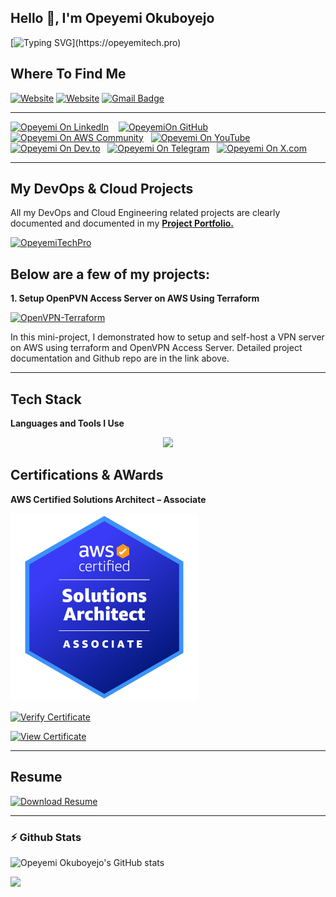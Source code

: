 



<h2>Hello 👋, I'm Opeyemi Okuboyejo</h2>
  


[![Typing SVG](https://readme-typing-svg.demolab.com?font=Comic+Neue&size=30&duration=2000&pause=500&color=F70303&width=435&lines=A+DevOps+Engineer...;A+Cloud+Engineer...;A+Certified+Solutions+Architect...;A+Systems+Administrator...;An+IT+support+Engineer...)](https://opeyemitech.pro)


## Where To Find Me
[![Website](https://img.shields.io/badge/Opeyemi's-Profile-0A66C2?labelColor=yellow&style=flat&logo=aws&logoColor=white)](https://opeyemitech.pro) [![Website](https://img.shields.io/badge/Opeyemi's-Project_Portfolio-purple?labelColor=yellow&style=flat&logoColor=white)](https://opeyemitech.pro/my-projects) [![Gmail Badge](https://img.shields.io/badge/Opeyemi's-Email-c14438?style=flat&logo=gmail&logoColor=white&link=mailto:okuboyejoopeyemi01@gmail.com)](mailto:okuboyejoopeyemi01@gmail.com) 
    
---
    
[![Opeyemi On LinkedIn](https://img.shields.io/badge/Opeyemi-On_LinkedIn-0077B5?labelColor=black&style=flat&logo=linkedin&logoColor=white)](https://www.linkedin.com/in/opeyemi-okuboyejo/)  &nbsp;&nbsp; [![OpeyemiOn GitHub](https://img.shields.io/badge/Opeyemi-On_GitHub-181717?labelColor=grey&style=flat&logo=github&logoColor=white)](https://github.com/opeyemitechpro)  &nbsp;&nbsp;[![Opeyemi On AWS Community](https://img.shields.io/badge/Opeyemi-On_AWS_Community-232F3E?style=flat&logo=amazonwebservices&logoColor=white)](https://community.aws/@opeyemitechpro)  &nbsp;&nbsp;[![Opeyemi On YouTube](https://img.shields.io/badge/OpeyemiTechPro-On_YouTube-FF0000?style=flat&logo=youtube&logoColor=white)](https://www.youtube.com/@opeyemitechpro)  &nbsp;&nbsp;[![Opeyemi On Dev.to](https://img.shields.io/badge/OpeyemiTechPro-On_Dev.to-0A0A0A?style=flat&logo=dev.to&logoColor=white)](https://dev.to/opeyemitechpro)  &nbsp;&nbsp;[![Opeyemi On Telegram](https://img.shields.io/badge/OpeyemiTechPro-On_Telegram-26A5E4?style=flat&logo=telegram&logoColor=white)](https://t.me/opeyemitechpro_cloud/1)   &nbsp;&nbsp;[![Opeyemi On X.com](https://img.shields.io/badge/Opeyemi-On_X-blue?style=flat&logo=x&logoColor=white)](https://x.com/opeyemitechpro) 
    
---


## My DevOps & Cloud Projects

All my DevOps and Cloud Engineering related projects are clearly documented and documented in my [**Project Portfolio.**](https://opeyemitech.pro/my-projects)

[![OpeyemiTechPro](https://img.shields.io/badge/Opeyemi's-Project_Portfolio-purple?labelColor=yellow&style=flat&logoColor=white)](https://opeyemitech.pro/my-projects)


Below are a few of my projects:
---

**1. Setup OpenPVN Access Server on AWS Using Terraform**

[![OpenVPN-Terraform](https://img.shields.io/badge/Click_To-View_Project_Details-brightgreen)](https://opeyemitech.pro/my-projects/terraform_projects/openvpn_access_server/)

In this mini-project, I demonstrated how to setup and self-host a VPN server on AWS using terraform and OpenVPN Access Server. Detailed project documentation and Github repo are in the link above.

---

## Tech Stack

**Languages and Tools I Use**
    
<p align="center">
  <a href="https://skillicons.dev">
    <img src="https://skillicons.dev/icons?i=git,aws,ansible,bash,docker,github,githubactions,grafana,jenkins,kubernetes,linux,md,mysql,nginx,powershell,prometheus,py,redhat,redis,terraform,vscode,windows,vim&perline=7" />
</a>
</p>

        
## Certifications & AWards


**AWS Certified Solutions Architect – Associate**
        

<!-- ![AWS Certified Solutions Architect – Associate](./docs/assets/images/AWS-SAA-Logo.png "AWS Certified Solutions Architect – Associate") -->

<img src="https://raw.githubusercontent.com/opeyemitechpro/opeyemitechpro.github.io/main/docs/assets/images/AWS-SAA-Logo.png?raw=true" alt="AWS Certified Solutions Architect – Associate" title="AWS Certified Solutions Architect – Associate" width="300" height="300" />


          



[![Verify Certificate](https://img.shields.io/badge/Verify-Certificate-blue?style=flat)](https://cp.certmetrics.com/amazon/en/public/verify/credential/SGFCPQRK414QQPSV)

[![View Certificate](https://img.shields.io/badge/View-Certificate-blue?style=flat)](https://www.credly.com/badges/040a34fb-e1f1-47d3-bb9c-985cabde6990/linked_in?t=rv288y)

---

## Resume


[![Download Resume](https://img.shields.io/badge/Download-My_Resume-blue?style=flat)](https://docs.google.com/document/d/1NwoCfcx8Sm8jcpWjWo3TE26Kqm_gEsXriL8ZI70BPsM/edit?usp=sharing)


---

### :zap: Github Stats

![Opeyemi Okuboyejo's GitHub stats](https://github-readme-stats.vercel.app/api?username=opeyemitechpro&show_icons=true&show=reviews,discussions_started,discussions_answered,prs_merged,prs_merged_percentage&theme=merko&include_all_commits=true&show_owner=true)


<!-- 
![YouTube Channel Views](https://img.shields.io/youtube/channel/views/UCaD6f_WgaHbBY_7-YPrJMlA?style=flat&logo=youtube&label=OpeyemiTechPro%20On%20YouTube&labelColor=blue&color=red)



<div style="text-align: center;">
[![](https://visitcount.itsvg.in/api?id=opeyemitechpro&label=Profile%20Views&color=1&icon=0&pretty=false)](https://opeyemitech.pro)
</div> -->

[![](https://visitcount.itsvg.in/api?id=opeyemitechpro&icon=0&color=0)](https://visitcount.itsvg.in)









<!-- version 1.0 is below this line -->

<!-- ![](https://media.licdn.com/dms/image/D5616AQHX5zdQDr1Nbw/profile-displaybackgroundimage-shrink_350_1400/0/1686151153700?e=1697068800&v=beta&t=AQ94fdzl8IIzI32CqpIzF7F9c-s9ALFeCFOEnDqKX08)

# Opeyemi Okuboyejo

[![Linkedin Badge](https://img.shields.io/badge/-Opeyemi_On_LinkedIn-blue?style=flat-square&logo=Linkedin&logoColor=white&link=https://www.linkedin.com/in/opeyemi-okuboyejo/)](https://www.linkedin.com/in/opeyemi-okuboyejo/)
[![Gmail Badge](https://img.shields.io/badge/-okuboyejoopeyemi01@gmail.com-c14438?style=flat-square&logo=Gmail&logoColor=white&link=mailto:okuboyejoopeyemi01@gmail.com)](mailto:okuboyejoopeyemi01@gmail.com) 
[![Portfolio Badge](https://img.shields.io/badge/-Opeyemi's_Portfolio-blue?style=flat-square&logo=folder&logoColor=white&link=https://opeyemitechpro.github.io)](https://opeyemitechpro.github.io)
[![Portfolio Badge](https://img.shields.io/badge/-Opeyemi's_Projects-blue?style=flat-square&logo=folder&logoColor=white&link=https://opeyemitechpro.github.io/my-projects)](https://opeyemitechpro.github.io/my-projects)

![Followers](https://img.shields.io/github/followers/opeyemitechpro)
![Maintenance](https://img.shields.io/badge/maintained-yes-green.svg)
[![Website shields.io](https://img.shields.io/badge/website-up-yellow)](http://opeyemitechpro.github.io/)
[![Ask Me Anything !](https://img.shields.io/badge/ask%20me-linkedin-1abc9c.svg)](https://www.linkedin.com/in/opeyemi-okuboyejo/)
[![License](http://img.shields.io/:license-mit-blue.svg?style=flat-square)](http://badges.mit-license.org)


- 🎯 My Portfolio website: [Portfolio](https://opeyemitechpro.github.io/)
- 📬 I'm reachable on LinkedIn: [Reach Opeyemi On LinkedIn][linkedin]

 
I am an AWS Certified Solutions Architect with competence, confidence, and credibility with practical cloud skills in AWS Cloud technology, across a wide range of AWS services. Using architectural design principles, I have the ability to strategically design well-architected distributed systems that are scalable, resilient, efficient, and fault-tolerant.

I have extensive experience in Microsoft technologies, servers, PCs, and other technology solutions from leading hardware and software vendors; I'm a Microsoft-certified Professional and have successfully implemented Microsoft and other business solutions for medium to large-scale organizations. 

With over 15 years of industry experience and a sound technical foundation in IT, I combine skills such as cloud virtualization, web server management, systems administration, network administration, database administration, and project management to be a well-rounded and experienced IT Professional. 

When not working on IT projects, I love to explore my passion for learning by researching new and emerging trends as I trie out various web & cloud-based services and products while rapidly learning new approaches to achieving great things. 

I also love to teach, mentor, or provide guidance to others; a task that requires patience and people management skills. I need no supervision having been a self-starter entrepreneur and team leader that earned the trust and confidence of clients for many years.

### :zap: Github Stats

![Opeyemi Okuboyejo's GitHub stats](https://github-readme-stats.vercel.app/api?username=opeyemitechpro&show_icons=true&show=reviews,discussions_started,discussions_answered,prs_merged,prs_merged_percentage&theme=merko&include_all_commits=true&show_owner=true)

* [Contact Me](https://www.linkedin.com/in/opeyemi-okuboyejo/)  
* [Website](https://opeyemitechpro.github.io)
* [GitHub](https://github.com/opeyemitechpro)


<!--[website]: -->
<!-- [linkedin]: https://www.linkedin.com/in/opeyemi-okuboyejo  -->
